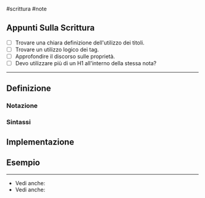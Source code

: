 #scrittura #note

## Appunti Sulla Scrittura

- [ ] Trovare una chiara definizione dell'utilizzo dei titoli.
- [ ] Trovare un utilizzo logico dei tag.
- [ ] Approfondire il discorso sulle proprietà. 
- [ ] Devo utilizzare più di un H1 all'interno della stessa nota? 

---

## Definizione

### Notazione

### Sintassi

## Implementazione

## Esempio

---

- Vedi anche:
- Vedi anche: 